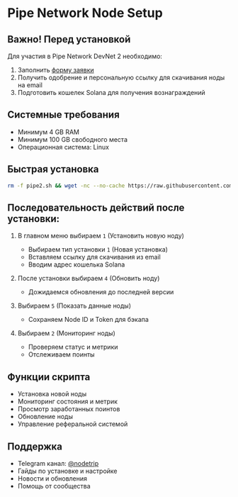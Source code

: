 # Pipe Network Node Setup

## Важно! Перед установкой
Для участия в Pipe Network DevNet 2 необходимо:
1. Заполнить [форму заявки](https://docs.google.com/forms/d/e/1FAIpQLScbxN1qlstpbyU55K5I1UPufzfwshcv7uRJG6aLZQDk52ma0w/viewform)
2. Получить одобрение и персональную ссылку для скачивания ноды на email
3. Подготовить кошелек Solana для получения вознаграждений

## Системные требования
- Минимум 4 GB RAM
- Минимум 100 GB свободного места
- Операционная система: Linux

## Быстрая установка

```bash
rm -f pipe2.sh && wget -nc --no-cache https://raw.githubusercontent.com/node-trip/Pipe-Network/main/pipe2.sh && chmod +x pipe2.sh && ./pipe2.sh
```

## Последовательность действий после установки:

1. В главном меню выбираем `1` (Установить новую ноду)
   - Выбираем тип установки `1` (Новая установка)
   - Вставляем ссылку для скачивания из email
   - Вводим адрес кошелька Solana

2. После установки выбираем `4` (Обновить ноду)
   - Дожидаемся обновления до последней версии

3. Выбираем `5` (Показать данные ноды)
   - Сохраняем Node ID и Token для бэкапа

4. Выбираем `2` (Мониторинг ноды)
   - Проверяем статус и метрики
   - Отслеживаем поинты

## Функции скрипта
- Установка новой ноды
- Мониторинг состояния и метрик
- Просмотр заработанных поинтов
- Обновление ноды
- Управление реферальной системой

## Поддержка
- Telegram канал: [@nodetrip](https://t.me/nodetrip)
- Гайды по установке и настройке
- Новости и обновления
- Помощь от сообщества
